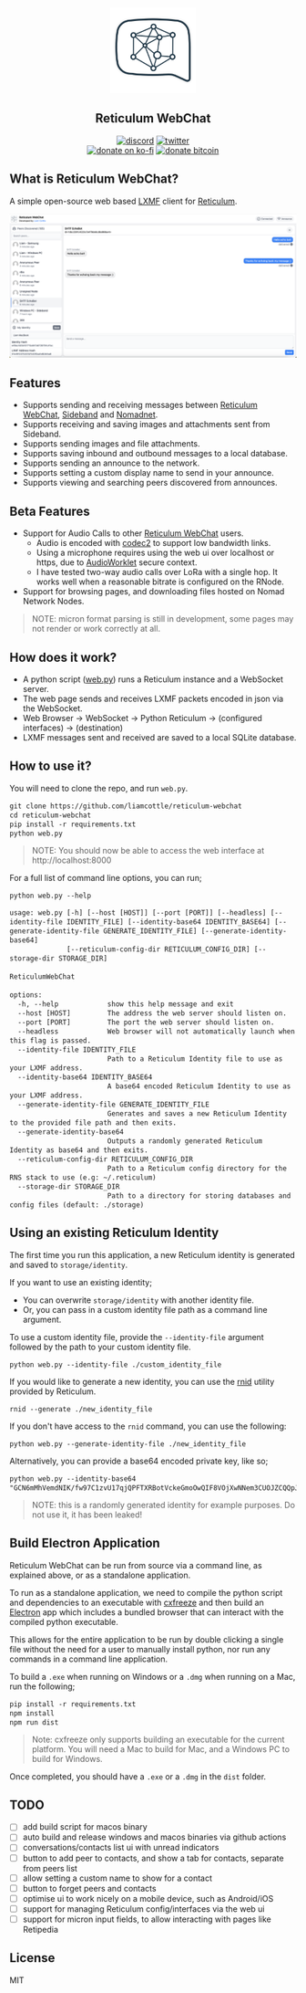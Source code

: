 <p align="center">
<a href="https://github.com/liamcottle/reticulum-webchat"><img src="./logo/logo-chat-bubble.png" width="150"></a>
</p>

<h2 align="center">Reticulum WebChat</h2>

<p align="center">
<a href="https://discord.gg/APQSQZNV7t"><img src="https://img.shields.io/badge/Discord-Liam%20Cottle's%20Discord-%237289DA?style=flat&logo=discord" alt="discord"/></a>
<a href="https://twitter.com/liamcottle"><img src="https://img.shields.io/badge/Twitter-@liamcottle-%231DA1F2?style=flat&logo=twitter" alt="twitter"/></a>
<br/>
<a href="https://ko-fi.com/liamcottle"><img src="https://img.shields.io/badge/Donate%20a%20Coffee-liamcottle-yellow?style=flat&logo=buy-me-a-coffee" alt="donate on ko-fi"/></a>
<a href="./donate.md"><img src="https://img.shields.io/badge/Donate%20Bitcoin-3FPBfiEwioWHFix3kZqe5bdU9F5o8mG8dh-%23FF9900?style=flat&logo=bitcoin" alt="donate bitcoin"/></a>
</p>

## What is Reticulum WebChat?

A simple open-source web based [LXMF](https://github.com/markqvist/lxmf) client for [Reticulum](https://github.com/markqvist/Reticulum).

<img src="./screenshots/screenshot.png">

## Features

- Supports sending and receiving messages between [Reticulum WebChat](https://github.com/liamcottle/reticulum-webchat), [Sideband](https://github.com/markqvist/Sideband/) and [Nomadnet](https://github.com/markqvist/nomadnet).
- Supports receiving and saving images and attachments sent from Sideband.
- Supports sending images and file attachments.
- Supports saving inbound and outbound messages to a local database.
- Supports sending an announce to the network.
- Supports setting a custom display name to send in your announce.
- Supports viewing and searching peers discovered from announces.

## Beta Features

- Support for Audio Calls to other [Reticulum WebChat](https://github.com/liamcottle/reticulum-webchat) users.
  - Audio is encoded with [codec2](https://github.com/drowe67/codec2) to support low bandwidth links.
  - Using a microphone requires using the web ui over localhost or https, due to [AudioWorklet](https://developer.mozilla.org/en-US/docs/Web/API/AudioWorklet) secure context.
  - I have tested two-way audio calls over LoRa with a single hop. It works well when a reasonable bitrate is configured on the RNode.
- Support for browsing pages, and downloading files hosted on Nomad Network Nodes.

> NOTE: micron format parsing is still in development, some pages may not render or work correctly at all.

## How does it work?

- A python script ([web.py](./web.py)) runs a Reticulum instance and a WebSocket server.
- The web page sends and receives LXMF packets encoded in json via the WebSocket.
- Web Browser -> WebSocket -> Python Reticulum -> (configured interfaces) -> (destination)
- LXMF messages sent and received are saved to a local SQLite database.

## How to use it?

You will need to clone the repo, and run `web.py`.

```
git clone https://github.com/liamcottle/reticulum-webchat
cd reticulum-webchat
pip install -r requirements.txt
python web.py
```

> NOTE: You should now be able to access the web interface at http://localhost:8000

For a full list of command line options, you can run;

```
python web.py --help
```

```
usage: web.py [-h] [--host [HOST]] [--port [PORT]] [--headless] [--identity-file IDENTITY_FILE] [--identity-base64 IDENTITY_BASE64] [--generate-identity-file GENERATE_IDENTITY_FILE] [--generate-identity-base64]
              [--reticulum-config-dir RETICULUM_CONFIG_DIR] [--storage-dir STORAGE_DIR]

ReticulumWebChat

options:
  -h, --help            show this help message and exit
  --host [HOST]         The address the web server should listen on.
  --port [PORT]         The port the web server should listen on.
  --headless            Web browser will not automatically launch when this flag is passed.
  --identity-file IDENTITY_FILE
                        Path to a Reticulum Identity file to use as your LXMF address.
  --identity-base64 IDENTITY_BASE64
                        A base64 encoded Reticulum Identity to use as your LXMF address.
  --generate-identity-file GENERATE_IDENTITY_FILE
                        Generates and saves a new Reticulum Identity to the provided file path and then exits.
  --generate-identity-base64
                        Outputs a randomly generated Reticulum Identity as base64 and then exits.
  --reticulum-config-dir RETICULUM_CONFIG_DIR
                        Path to a Reticulum config directory for the RNS stack to use (e.g: ~/.reticulum)
  --storage-dir STORAGE_DIR
                        Path to a directory for storing databases and config files (default: ./storage)
```

## Using an existing Reticulum Identity

The first time you run this application, a new Reticulum identity is generated and saved to `storage/identity`.

If you want to use an existing identity;

- You can overwrite `storage/identity` with another identity file.
- Or, you can pass in a custom identity file path as a command line argument.

To use a custom identity file, provide the `--identity-file` argument followed by the path to your custom identity file.

```
python web.py --identity-file ./custom_identity_file
```

If you would like to generate a new identity, you can use the [rnid](https://reticulum.network/manual/using.html#the-rnid-utility) utility provided by Reticulum.

```
rnid --generate ./new_identity_file
```

If you don't have access to the `rnid` command, you can use the following:

```
python web.py --generate-identity-file ./new_identity_file
```

Alternatively, you can provide a base64 encoded private key, like so;

```
python web.py --identity-base64 "GCN6mMhVemdNIK/fw97C1zvU17qjQPFTXRBotVckeGmoOwQIF8VOjXwNNem3CUOJZCQQpJuc/4U94VSsC39Phw=="
```

> NOTE: this is a randomly generated identity for example purposes. Do not use it, it has been leaked!

## Build Electron Application

Reticulum WebChat can be run from source via a command line, as explained above, or as a standalone application.

To run as a standalone application, we need to compile the python script and dependencies to an executable with [cxfreeze](https://github.com/marcelotduarte/cx_Freeze) and then build an [Electron](https://www.electronjs.org/) app which includes a bundled browser that can interact with the compiled python executable.

This allows for the entire application to be run by double clicking a single file without the need for a user to manually install python, nor run any commands in a command line application.

To build a `.exe` when running on Windows or a `.dmg` when running on a Mac, run the following;

```
pip install -r requirements.txt
npm install
npm run dist
```

> Note: cxfreeze only supports building an executable for the current platform. You will need a Mac to build for Mac, and a Windows PC to build for Windows.

Once completed, you should have a `.exe` or a `.dmg` in the `dist` folder.

## TODO

- [ ] add build script for macos binary
- [ ] auto build and release windows and macos binaries via github actions
- [ ] conversations/contacts list ui with unread indicators
- [ ] button to add peer to contacts, and show a tab for contacts, separate from peers list
- [ ] allow setting a custom name to show for a contact
- [ ] button to forget peers and contacts
- [ ] optimise ui to work nicely on a mobile device, such as Android/iOS
- [ ] support for managing Reticulum config/interfaces via the web ui
- [ ] support for micron input fields, to allow interacting with pages like Retipedia

## License

MIT
